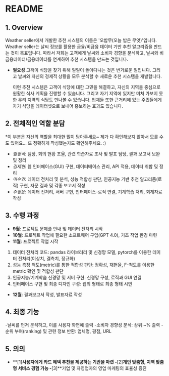 # README

## 1. Overview
  Weather seller에서 개발한 추천 시스템의 이름은 '오밥무(오늘 밥은 무엇)'입니다.
  Weather seller는 날씨 정보를 활용한 금융/비금융 데이터 기반 추천 알고리즘을 만드는 것이 목표입니다.
  따라서 저희는 고객에게 날씨와 소비자 경향을 분석하고, 날씨와 비금융데이터/금융데이터를 연계하여 추천 시스템을 만드는 것입니다.
  
- **필요성**
  고객이 식당을 찾기 위해 일일이 돌아다니는 것은 번거로운 일입니다.
  그리고 날씨와 자신의 경제적 상황을 모두 분석할 수 새로운 추천 시스템을 개발합니다.

  이런 추천 시스템은 고객이 식당에 대한 고민을 해결하고, 자신의 지역을 중심으로 원활한 식사 계획을 진행할 수 있습니다.
  그리고 자기 지역에 있지만 미처 가보지 못한 우리 지역의 식당도 만나볼 수 있습니다.
  업체들 또한 근거리에 있는 주민들에게 자기 식당을 데이터셋으로 보내어 홍보하는 효과도 있습니다.

## 2. 전체적인 역할 분담

*이 부분은 자신의 역할을 최대한 많이 담아주세요~ 제가 다 확인해보지 않아서 모를 수도 있어요...
또 정확하게 작성했는지도 확인해주세요. :)

- *엄정석*: 팀장, 회의 현황 조율, 관련 학습자료 조사 및 발표 담당, 결과 보고서 보완 및 정리
- *김제현*: 웹 인터페이스(GUI) 구현, 데이터베이스 관리, API 적용, 데이터 취합 및 정리
- *이수연*: 데이터 전처리 및 분석, 성능 적합성 판단, 인공지능 기반 추천 알고리즘(로직) 구현, 자문 결과 및 각종 보고서 작성
- *주정윤*: 데이터 전처리, 서버 구현, 인터페이스-로직 연결, 기계학습 처리, 회계자료 작성

## 3. 수행 과정

- **9월**: 프로젝트 문제풀 안내 및 데이터 전처리 시작
- **10월**: 프로젝트 작업에 필요한 소프트웨어 구입(GPT 4.0), 기초 작업 환경 마련
- **11월**: 프로젝트 작업 시작
1. 데이터 전처리 코드: pandas 라이브러리 및 신경망 모델, pytorch를 이용한 데이터 전처리(이상치, 결측치, 정규화)
2. 성능 측정 척도(metric)를 통한 적합성 판단: 정확성, 재현율, F-척도를 이용한 metric 확인 및 적합성 판단
3. 인공지능/기계학습 신경망 및 서버 구현: 신경망 구성, 로직과 GUI 연결
4. 인터페이스 구현 및 최종 디자인 구성: 웹의 형태로 최종 형태 시연
-  **12월**: 결과보고서 작성, 발표자료 작성

## 4. 최종 기능

-날씨를 먼저 분석하고, 이를 사용자 화면에 출력
-소비자 경향성 분석: 상위 ~% 출력
-순위 부여(ranking) 및 관련 정보 반환: 업체명, 평점, URL

## 5. 의의
- **[1]**사용자에게 카드 혜택 추천을 제공하는 기반을 마련
-**[2]**개인 맞춤형, 지역 맞춤형 서비스 경험 가능
-**[3]**기업 및 자영업자의 영업 마케팅의 효율성 증진

